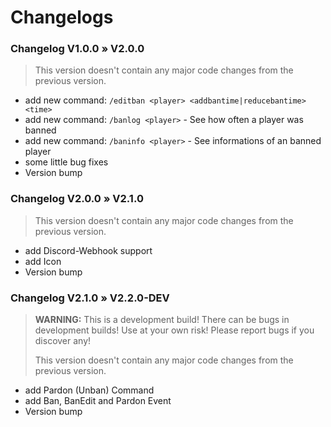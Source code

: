 # Changelogs

### Changelog V1.0.0 » V2.0.0
> This version doesn't contain any major code changes from the previous version.
- add new command: `/editban <player> <addbantime|reducebantime> <time>`
- add new command: `/banlog <player>` - See how often a player was banned
- add new command: `/baninfo <player>` - See informations of an banned player
- some little bug fixes
- Version bump

### Changelog V2.0.0 » V2.1.0
> This version doesn't contain any major code changes from the previous version.
- add Discord-Webhook support
- add Icon
- Version bump

### Changelog V2.1.0 » V2.2.0-DEV
> **WARNING:** This is a development build! There can be bugs in development builds! Use at your own risk! Please report bugs if you discover any!
> 
> This version doesn't contain any major code changes from the previous version.
- add Pardon (Unban) Command
- add Ban, BanEdit and Pardon Event
- Version bump